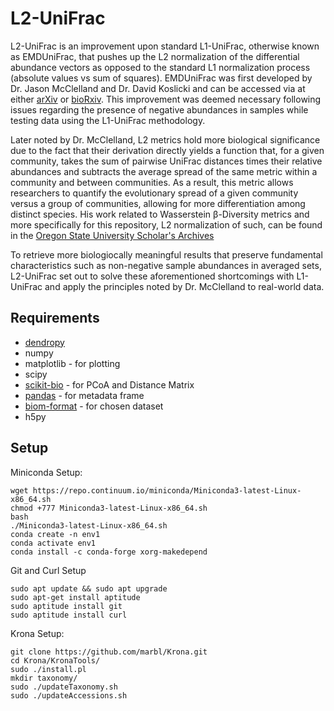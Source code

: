 # L2-UniFrac

L2-UniFrac is an improvement upon standard L1-UniFrac, otherwise known as EMDUniFrac, that pushes up the L2 normalization of the differential abundance vectors as opposed to the standard L1 normalization process (absolute values vs sum of squares). EMDUniFrac was first developed by Dr. Jason McClelland and Dr. David Koslicki and can be accessed via at either [arXiv](https://arxiv.org/abs/1611.04634) or [bioRxiv](https://www.biorxiv.org/content/10.1101/087171v2). This improvement was deemed necessary following issues regarding the presence of negative abundances in samples while testing data using the L1-UniFrac methodology. 

Later noted by Dr. McClelland, L2 metrics hold more biological significance due to the fact that their derivation directly yields a function that, for a given community, takes the sum of pairwise UniFrac distances times their relative abundances and subtracts the average spread of the same metric within a community and between communities. As a result, this metric allows researchers to quantify the evolutionary spread of a given community versus a group of communities, allowing for more differentiation among distinct species. His work related to Wasserstein β-Diversity metrics and more specifically for this repository, L2 normalization of such, can be found in the [Oregon State University Scholar's Archives](https://ir.library.oregonstate.edu/concern/graduate_thesis_or_dissertations/76537620h) 

To retrieve more biologiocally meaningful results that preserve fundamental characteristics such as non-negative sample abundances in averaged sets, L2-UniFrac set out to solve these aforementioned shortcomings with L1-UniFrac and apply the principles noted by Dr. McClelland to real-world data.

## Requirements ##
+ [dendropy](http://www.dendropy.org/)
+ numpy 
+ matplotlib - for plotting
+ scipy 
+ [scikit-bio](http://scikit-bio.org/) - for PCoA and Distance Matrix
+ [pandas](https://pandas.pydata.org/) - for metadata frame
+ [biom-format](https://biom-format.org/) - for chosen dataset
+ h5py

## Setup ##

Miniconda Setup:
```
wget https://repo.continuum.io/miniconda/Miniconda3-latest-Linux-x86_64.sh
chmod +777 Miniconda3-latest-Linux-x86_64.sh
bash
./Miniconda3-latest-Linux-x86_64.sh
conda create -n env1
conda activate env1
conda install -c conda-forge xorg-makedepend
```

Git and Curl Setup
```
sudo apt update && sudo apt upgrade
sudo apt-get install aptitude
sudo aptitude install git
sudo aptitude install curl
```

Krona Setup:
```
git clone https://github.com/marbl/Krona.git
cd Krona/KronaTools/
sudo ./install.pl
mkdir taxonomy/
sudo ./updateTaxonomy.sh
sudo ./updateAccessions.sh
```
